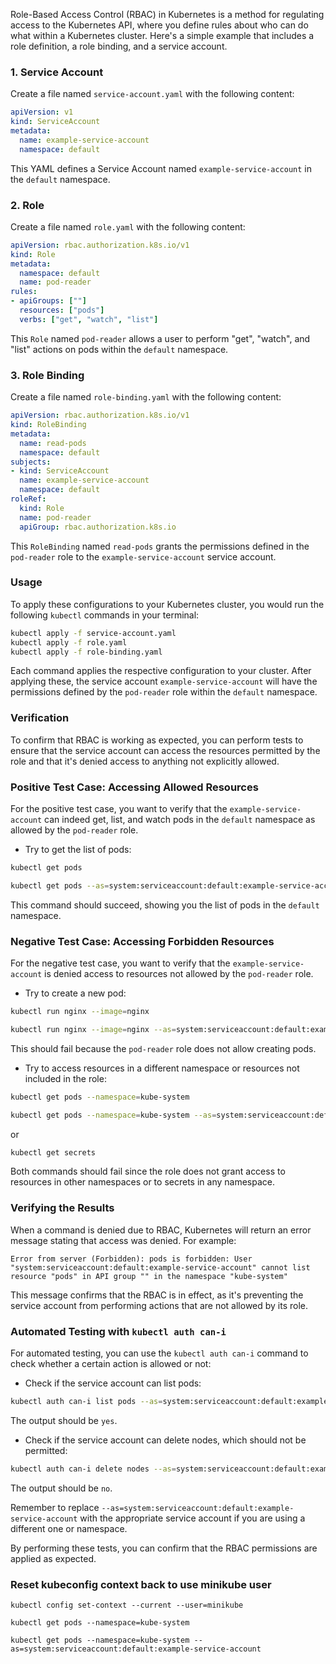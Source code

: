Role-Based Access Control (RBAC) in Kubernetes is a method for regulating access to the Kubernetes API, where you define rules about who can do what within a Kubernetes cluster. Here's a simple example that includes a role definition, a role binding, and a service account.

### 1. Service Account
Create a file named `service-account.yaml` with the following content:

```yaml
apiVersion: v1
kind: ServiceAccount
metadata:
  name: example-service-account
  namespace: default

```
This YAML defines a Service Account named `example-service-account` in the `default` namespace.

### 2. Role
Create a file named `role.yaml` with the following content:

```yaml
apiVersion: rbac.authorization.k8s.io/v1
kind: Role
metadata:
  namespace: default
  name: pod-reader
rules:
- apiGroups: [""]
  resources: ["pods"]
  verbs: ["get", "watch", "list"]

```
This `Role` named `pod-reader` allows a user to perform "get", "watch", and "list" actions on pods within the `default` namespace.

### 3. Role Binding
Create a file named `role-binding.yaml` with the following content:

```yaml
apiVersion: rbac.authorization.k8s.io/v1
kind: RoleBinding
metadata:
  name: read-pods
  namespace: default
subjects:
- kind: ServiceAccount
  name: example-service-account
  namespace: default
roleRef:
  kind: Role
  name: pod-reader
  apiGroup: rbac.authorization.k8s.io

```
This `RoleBinding` named `read-pods` grants the permissions defined in the `pod-reader` role to the `example-service-account` service account.

### Usage
To apply these configurations to your Kubernetes cluster, you would run the following `kubectl` commands in your terminal:

```sh
kubectl apply -f service-account.yaml
kubectl apply -f role.yaml
kubectl apply -f role-binding.yaml

```
Each command applies the respective configuration to your cluster. After applying these, the service account `example-service-account` will have the permissions defined by the `pod-reader` role within the `default` namespace.


### Verification

To confirm that RBAC is working as expected, you can perform tests to ensure that the service account can access the resources permitted by the role and that it's denied access to anything not explicitly allowed.

### Positive Test Case: Accessing Allowed Resources
For the positive test case, you want to verify that the `example-service-account` can indeed get, list, and watch pods in the `default` namespace as allowed by the `pod-reader` role.


- Try to get the list of pods:

```sh
kubectl get pods

kubectl get pods --as=system:serviceaccount:default:example-service-account

```
This command should succeed, showing you the list of pods in the `default` namespace.

### Negative Test Case: Accessing Forbidden Resources
For the negative test case, you want to verify that the `example-service-account` is denied access to resources not allowed by the `pod-reader` role.


- Try to create a new pod:

```sh
kubectl run nginx --image=nginx

kubectl run nginx --image=nginx --as=system:serviceaccount:default:example-service-account

```
This should fail because the `pod-reader` role does not allow creating pods.


- Try to access resources in a different namespace or resources not included in the role:

```sh
kubectl get pods --namespace=kube-system

kubectl get pods --namespace=kube-system --as=system:serviceaccount:default:example-service-account

```
or

```sh
kubectl get secrets

```
Both commands should fail since the role does not grant access to resources in other namespaces or to secrets in any namespace.

### Verifying the Results
When a command is denied due to RBAC, Kubernetes will return an error message stating that access was denied. For example:

```vbnet
Error from server (Forbidden): pods is forbidden: User "system:serviceaccount:default:example-service-account" cannot list resource "pods" in API group "" in the namespace "kube-system"

```
This message confirms that the RBAC is in effect, as it's preventing the service account from performing actions that are not allowed by its role.

### Automated Testing with `kubectl auth can-i`
For automated testing, you can use the `kubectl auth can-i` command to check whether a certain action is allowed or not:


- Check if the service account can list pods:

```sh
kubectl auth can-i list pods --as=system:serviceaccount:default:example-service-account

```
The output should be `yes`.


- Check if the service account can delete nodes, which should not be permitted:

```sh
kubectl auth can-i delete nodes --as=system:serviceaccount:default:example-service-account

```
The output should be `no`.

Remember to replace `--as=system:serviceaccount:default:example-service-account` with the appropriate service account if you are using a different one or namespace.

By performing these tests, you can confirm that the RBAC permissions are applied as expected.

### Reset kubeconfig context back to use minikube user

```
kubectl config set-context --current --user=minikube

kubectl get pods --namespace=kube-system

kubectl get pods --namespace=kube-system --as=system:serviceaccount:default:example-service-account

```
